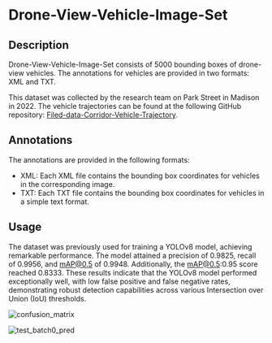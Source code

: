 # Drone-View-Vehicle-Image-Set

## Description

Drone-View-Vehicle-Image-Set consists of 5000 bounding boxes of drone-view vehicles. The annotations for vehicles are provided in two formats: XML and TXT.

This dataset was collected by the research team on Park Street in Madison in 2022. The vehicle trajectories can be found at the following GitHub repository: [Filed-data-Corridor-Vehicle-Trajectory](https://github.com/CATS-Lab/ANL2-Perception-TrajectoryDetection).

## Annotations

The annotations are provided in the following formats:

- XML: Each XML file contains the bounding box coordinates for vehicles in the corresponding image.
- TXT: Each TXT file contains the bounding box coordinates for vehicles in a simple text format.

## Usage
The dataset was previously used for training a YOLOv8 model, achieving remarkable performance. The model attained a precision of 0.9825, recall of 0.9956, and mAP@0.5 of 0.9948. Additionally, the mAP@0.5:0.95 score reached 0.8333. These results indicate that the YOLOv8 model performed exceptionally well, with low false positive and false negative rates, demonstrating robust detection capabilities across various Intersection over Union (IoU) thresholds.

![confusion_matrix](https://github.com/Keke-Long/Drone-View-Vehicle-Image-Set/assets/101722521/15b53f45-6d5e-40bb-a8d9-229ac6b21d7e)

![test_batch0_pred](https://github.com/Keke-Long/Drone-View-Vehicle-Image-Set/assets/101722521/181be62a-540a-443a-ba56-5c5462ff3bb6)
